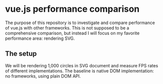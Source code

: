 # vue.js performance comparison

The purpose of this repository is to investigate and compare performance of
vue.js with other frameworks. This is not supposed to be a comprehensive comparison,
but instead I will focus on my favorite performance area: rendering SVG.


## The setup

We will be rendering 1,000 circles in SVG document and measure FPS rates of
different implementations. The baseline is native DOM implementation: no frameworks,
using plain DOM API.
